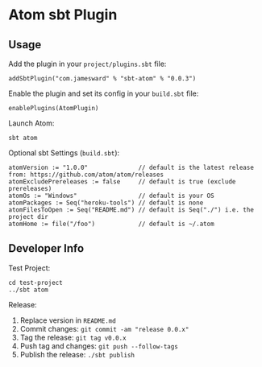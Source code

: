 Atom sbt Plugin
=====================


Usage
-----

Add the plugin in your `project/plugins.sbt` file:

    addSbtPlugin("com.jamesward" % "sbt-atom" % "0.0.3")


Enable the plugin and set its config in your `build.sbt` file:

    enablePlugins(AtomPlugin)
    
Launch Atom:

    sbt atom

Optional sbt Settings (`build.sbt`):

    atomVersion := "1.0.0"              // default is the latest release from: https://github.com/atom/atom/releases
    atomExcludePrereleases := false     // default is true (exclude prereleases)
    atomOs := "Windows"                 // default is your OS
    atomPackages := Seq("heroku-tools") // default is none
    atomFilesToOpen := Seq("README.md") // default is Seq("./") i.e. the project dir
    atomHome := file("/foo")            // default is ~/.atom


Developer Info
--------------

Test Project:

    cd test-project
    ../sbt atom

Release:

1. Replace version in `README.md`
1. Commit changes: `git commit -am "release 0.0.x"`
1. Tag the release: `git tag v0.0.x`
1. Push tag and changes: `git push --follow-tags`
1. Publish the release: `./sbt publish`
